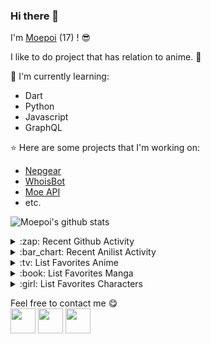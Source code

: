 ### Hi there 👋

I'm [Moepoi](https://moepoi.dev) (17) ! :sunglasses:

I like to do project that has relation to anime. :ghost:

:page_with_curl: I'm currently learning:
- Dart 
- Python
- Javascript
- GraphQL

:star: Here are some projects that I'm working on:
- [Nepgear](https://t.me/NepgearBot)
- [WhoisBot](https://t.me/WhoisBot)
- [Moe API](https://beta.moe.team)
- etc.

![Moepoi's github stats](https://github-readme-stats.vercel.app/api?username=moepoi&show_icons=true)

<details>
<summary>:zap: Recent Github Activity</summary>

<!--START_SECTION:activity-->
1. 💪 Opened PR [#117](https://github.com//DinoLeung/TeleDart/pull/117) in [DinoLeung/TeleDart](https://github.com//DinoLeung/TeleDart)
2. 💪 Opened PR [#136](https://github.com//abhisheknaiidu/awesome-github-profile-readme/pull/136) in [abhisheknaiidu/awesome-github-profile-readme](https://github.com//abhisheknaiidu/awesome-github-profile-readme)
3. 🎉 Merged PR [#1](https://github.com//moepoi/TeleDart/pull/1) in [moepoi/TeleDart](https://github.com//moepoi/TeleDart)
4. 💪 Opened PR [#1](https://github.com//moepoi/TeleDart/pull/1) in [moepoi/TeleDart](https://github.com//moepoi/TeleDart)
5. 💪 Opened PR [#110](https://github.com//DinoLeung/TeleDart/pull/110) in [DinoLeung/TeleDart](https://github.com//DinoLeung/TeleDart)
<!--END_SECTION:activity-->

</details>

<details>
<summary>:bar_chart: Recent Anilist Activity</summary>
  
<!-- anilist_activity starts -->
* [paused watching None](https://anilist.co/activity/104504958) of [Boogiepop wa Warawanai: Boogiepop Phantom](https://anilist.co/anime/369)
* [watched episode 36](https://anilist.co/activity/104476215) of [Yao Shen Ji: Hei Yu Pian](https://anilist.co/anime/116964)
* [watched episode 5](https://anilist.co/activity/104474837) of [Maou Gakuin no Futekigousha: Shijou Saikyou no Maou no Shiso, Tensei shite Shison-tachi no Gakkou e Kayou](https://anilist.co/anime/112301)
* [watched episode 4](https://anilist.co/activity/104373871) of [Peter Grill to Kenja no Jikan](https://anilist.co/anime/111965)
* [watched episode 115](https://anilist.co/activity/104316085) of [Douluo Dalu Part 2](https://anilist.co/anime/103543)
* [watched episode 7](https://anilist.co/activity/104250216) of [Yuanlong](https://anilist.co/anime/120320)
* [watched episode 17](https://anilist.co/activity/104235012) of [Toaru Kagaku no Railgun T](https://anilist.co/anime/104462)
* [watched episode 4](https://anilist.co/activity/104230233) of [Kanojo, Okarishimasu](https://anilist.co/anime/113813)
* [watched episode 32](https://anilist.co/activity/103939466) of [Wu Geng Ji 3](https://anilist.co/anime/104868)
* [watched episode 2 - 3](https://anilist.co/activity/103882415) of [Strike the Blood IV](https://anilist.co/anime/112296)
<!-- anilist_activity ends -->

</details>

<details>
<summary>:tv: List Favorites Anime</summary>
  
<!-- favorites_anime starts -->
* [Ze Tian Ji](https://anilist.co/anime/101409)
* [Ze Tian Ji 2](https://anilist.co/anime/102165)
* [Ze Tian Ji 3](https://anilist.co/anime/102166)
* [Ze Tian Ji 4](https://anilist.co/anime/108986)
* [Ze Tian Ji 5](https://anilist.co/anime/115839)
* [Toaru Majutsu no Index](https://anilist.co/anime/4654)
* [Toaru Majutsu no Index II](https://anilist.co/anime/8937)
* [Toaru Majutsu no Index III](https://anilist.co/anime/100185)
* [Toaru Kagaku no Railgun](https://anilist.co/anime/6213)
* [Toaru Kagaku no Railgun S](https://anilist.co/anime/16049)
* [Toaru Kagaku no Railgun T](https://anilist.co/anime/104462)
* [Ling Jian Zun](https://anilist.co/anime/107882)
* [Ling Jian Zun 2](https://anilist.co/anime/116137)
* [Ling Jian Zun 3](https://anilist.co/anime/116138)
* [Ling Jian Zun 4](https://anilist.co/anime/120272)
* [Doupo Cangqiong](https://anilist.co/anime/102464)
* [Doupo Cangqiong 2](https://anilist.co/anime/102463)
* [Doupo Cangqiong 3](https://anilist.co/anime/104922)
* [World Trigger](https://anilist.co/anime/20729)
* [World Trigger 2](https://anilist.co/anime/114087)
* [Mahouka Koukou no Rettousei](https://anilist.co/anime/20458)
* [Mahouka Koukou no Rettousei: Raihousha-hen](https://anilist.co/anime/112300)
* [Tong Ling Fei](https://anilist.co/anime/99935)
* [Shu Ling Ji](https://anilist.co/anime/119945)
* [Quanzhi Fashi](https://anilist.co/anime/99200)
<!-- favorites_anime ends -->

</details>

<details>
<summary>:book: List Favorites Manga</summary>
  
<!-- favorites_manga starts -->
<!-- favorites_manga ends -->

</details>

<details>
<summary>:girl: List Favorites Characters</summary>
  
<!-- favorites_characters starts -->
* [Nepgear](https://anilist.co/character/49927)
* [Nagi Sanzenin](https://anilist.co/character/2078)
* [Kiriha](https://anilist.co/character/126355)
* [Jibril](https://anilist.co/character/87887)
* [Karen Kujou](https://anilist.co/character/50223)
* [Miyuki Shiba](https://anilist.co/character/55741)
* [Myucel Foaran](https://anilist.co/character/87640)
* [Holo](https://anilist.co/character/7373)
* [Chizuru Ichinose](https://anilist.co/character/128106)
<!-- favorites_characters ends -->

</details>

Feel free to contact me :yum:
<br>
[<img src="https://img.icons8.com/cute-clipart/100/000000/telegram-app.png" width="40px">](https://t.me/moepoi)
[<img src="https://img.icons8.com/plasticine/100/000000/gmail.png" width="40px">](mailto:moe@chocola.dev)
[<img src="https://img.icons8.com/color/100/000000/line-me.png" width="40px">](https://line.me/ti/p/~moepoi)
